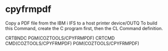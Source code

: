# cpyfrmpdf
Copy a PDF file from the IBM i IFS to a host printer device/OUTQ
To build this Command, create the C program first, then the CL Command definition.

CRTBNDC PGM(COZTOOLS/CPYFRMPDF) 
CRTCMD CMD(COZTOOLS/CPYFRMPDF) PGM(COZTOOLS/CPYFRMPDF) 
